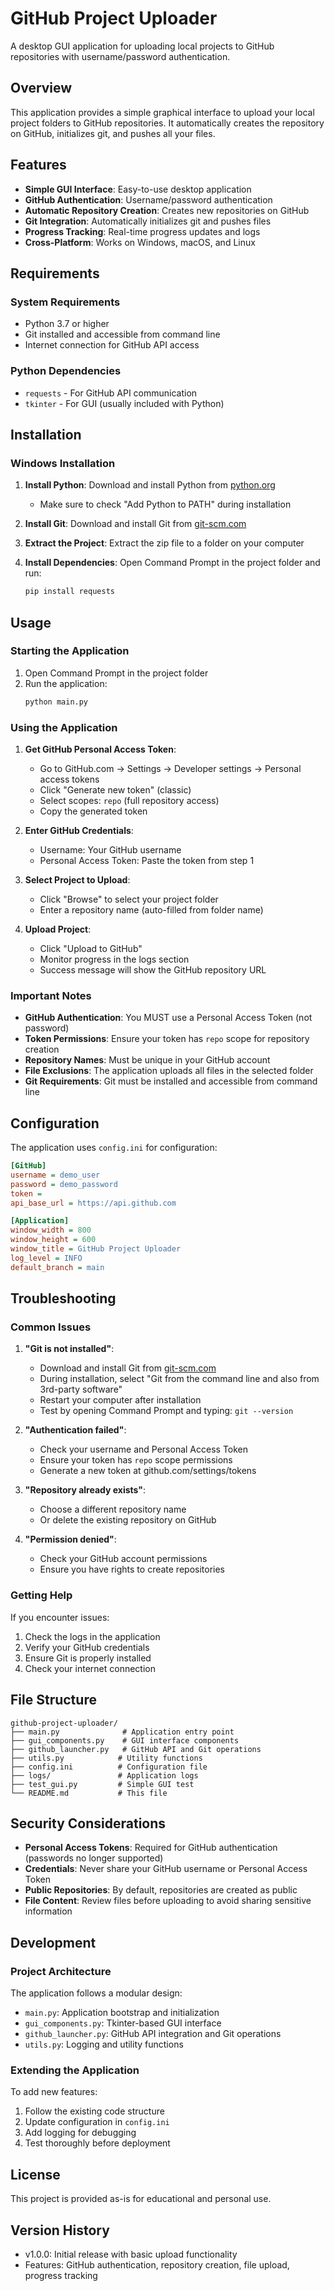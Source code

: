 # GitHub Project Uploader

A desktop GUI application for uploading local projects to GitHub repositories with username/password authentication.

## Overview

This application provides a simple graphical interface to upload your local project folders to GitHub repositories. It automatically creates the repository on GitHub, initializes git, and pushes all your files.

## Features

- **Simple GUI Interface**: Easy-to-use desktop application
- **GitHub Authentication**: Username/password authentication
- **Automatic Repository Creation**: Creates new repositories on GitHub
- **Git Integration**: Automatically initializes git and pushes files
- **Progress Tracking**: Real-time progress updates and logs
- **Cross-Platform**: Works on Windows, macOS, and Linux

## Requirements

### System Requirements
- Python 3.7 or higher
- Git installed and accessible from command line
- Internet connection for GitHub API access

### Python Dependencies
- `requests` - For GitHub API communication
- `tkinter` - For GUI (usually included with Python)

## Installation

### Windows Installation

1. **Install Python**: Download and install Python from [python.org](https://www.python.org/downloads/)
   - Make sure to check "Add Python to PATH" during installation

2. **Install Git**: Download and install Git from [git-scm.com](https://git-scm.com/download/win)

3. **Extract the Project**: Extract the zip file to a folder on your computer

4. **Install Dependencies**: Open Command Prompt in the project folder and run:
   ```cmd
   pip install requests
   ```

## Usage

### Starting the Application

1. Open Command Prompt in the project folder
2. Run the application:
   ```cmd
   python main.py
   ```

### Using the Application

1. **Get GitHub Personal Access Token**:
   - Go to GitHub.com → Settings → Developer settings → Personal access tokens
   - Click "Generate new token" (classic)
   - Select scopes: `repo` (full repository access)
   - Copy the generated token

2. **Enter GitHub Credentials**:
   - Username: Your GitHub username
   - Personal Access Token: Paste the token from step 1

3. **Select Project to Upload**:
   - Click "Browse" to select your project folder
   - Enter a repository name (auto-filled from folder name)

4. **Upload Project**:
   - Click "Upload to GitHub"
   - Monitor progress in the logs section
   - Success message will show the GitHub repository URL

### Important Notes

- **GitHub Authentication**: You MUST use a Personal Access Token (not password)
- **Token Permissions**: Ensure your token has `repo` scope for repository creation
- **Repository Names**: Must be unique in your GitHub account
- **File Exclusions**: The application uploads all files in the selected folder
- **Git Requirements**: Git must be installed and accessible from command line

## Configuration

The application uses `config.ini` for configuration:

```ini
[GitHub]
username = demo_user
password = demo_password
token = 
api_base_url = https://api.github.com

[Application]
window_width = 800
window_height = 600
window_title = GitHub Project Uploader
log_level = INFO
default_branch = main
```

## Troubleshooting

### Common Issues

1. **"Git is not installed"**:
   - Download and install Git from [git-scm.com](https://git-scm.com/download/win)
   - During installation, select "Git from the command line and also from 3rd-party software"
   - Restart your computer after installation
   - Test by opening Command Prompt and typing: `git --version`

2. **"Authentication failed"**:
   - Check your username and Personal Access Token
   - Ensure your token has `repo` scope permissions
   - Generate a new token at github.com/settings/tokens

3. **"Repository already exists"**:
   - Choose a different repository name
   - Or delete the existing repository on GitHub

4. **"Permission denied"**:
   - Check your GitHub account permissions
   - Ensure you have rights to create repositories

### Getting Help

If you encounter issues:
1. Check the logs in the application
2. Verify your GitHub credentials
3. Ensure Git is properly installed
4. Check your internet connection

## File Structure

```
github-project-uploader/
├── main.py              # Application entry point
├── gui_components.py    # GUI interface components
├── github_launcher.py   # GitHub API and Git operations
├── utils.py            # Utility functions
├── config.ini          # Configuration file
├── logs/               # Application logs
├── test_gui.py         # Simple GUI test
└── README.md           # This file
```

## Security Considerations

- **Personal Access Tokens**: Required for GitHub authentication (passwords no longer supported)
- **Credentials**: Never share your GitHub username or Personal Access Token
- **Public Repositories**: By default, repositories are created as public
- **File Content**: Review files before uploading to avoid sharing sensitive information

## Development

### Project Architecture

The application follows a modular design:
- `main.py`: Application bootstrap and initialization
- `gui_components.py`: Tkinter-based GUI interface
- `github_launcher.py`: GitHub API integration and Git operations
- `utils.py`: Logging and utility functions

### Extending the Application

To add new features:
1. Follow the existing code structure
2. Update configuration in `config.ini`
3. Add logging for debugging
4. Test thoroughly before deployment

## License

This project is provided as-is for educational and personal use.

## Version History

- v1.0.0: Initial release with basic upload functionality
- Features: GitHub authentication, repository creation, file upload, progress tracking